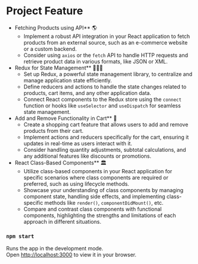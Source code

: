 # Project Feature

- Fetching Products using API\*\* 🌎
  - Implement a robust API integration in your React application to fetch products from an external source, such as an e-commerce website or a custom backend.
  - Consider using `axios` or the `fetch` API to handle HTTP requests and retrieve product data in various formats, like JSON or XML.
- Redux for State Management\*\* 👩🏻‍💻
  - Set up Redux, a powerful state management library, to centralize and manage application state efficiently.
  - Define reducers and actions to handle the state changes related to products, cart items, and any other application data.
  - Connect React components to the Redux store using the `connect` function or hooks like `useSelector` and `useDispatch` for seamless state management.
- Add and Remove Functionality in Cart\*\* 🛒
  - Create a shopping cart feature that allows users to add and remove products from their cart.
  - Implement actions and reducers specifically for the cart, ensuring it updates in real-time as users interact with it.
  - Consider handling quantity adjustments, subtotal calculations, and any additional features like discounts or promotions.
- React Class-Based Components\*\* 🏛️
  - Utilize class-based components in your React application for specific scenarios where class components are required or preferred, such as using lifecycle methods.
  - Showcase your understanding of class components by managing component state, handling side effects, and implementing class-specific methods like `render()`, `componentDidMount()`, etc.
  - Compare and contrast class components with functional components, highlighting the strengths and limitations of each approach in different situations.

### `npm start`

Runs the app in the development mode.\
Open [http://localhost:3000](http://localhost:3000) to view it in your browser.
